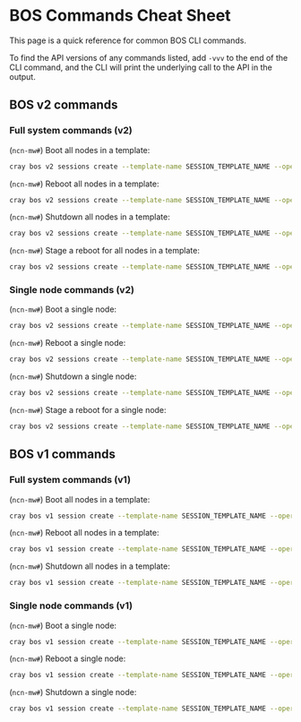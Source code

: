 # BOS Commands Cheat Sheet

This page is a quick reference for common BOS CLI commands.

To find the API versions of any commands listed, add `-vvv` to the end of the CLI command, and the CLI will print the underlying call to the API in the output.

## BOS v2 commands

### Full system commands (v2)

(`ncn-mw#`) Boot all nodes in a template:

```bash
cray bos v2 sessions create --template-name SESSION_TEMPLATE_NAME --operation Boot
```

(`ncn-mw#`) Reboot all nodes in a template:

```bash
cray bos v2 sessions create --template-name SESSION_TEMPLATE_NAME --operation Reboot
```

(`ncn-mw#`) Shutdown all nodes in a template:

```bash
cray bos v2 sessions create --template-name SESSION_TEMPLATE_NAME --operation Shutdown
```

(`ncn-mw#`) Stage a reboot for all nodes in a template:

```bash
cray bos v2 sessions create --template-name SESSION_TEMPLATE_NAME --operation Reboot --staged True
```

### Single node commands (v2)

(`ncn-mw#`) Boot a single node:

```bash
cray bos v2 sessions create --template-name SESSION_TEMPLATE_NAME --operation Boot --limit <node's xname>
```

(`ncn-mw#`) Reboot a single node:

```bash
cray bos v2 sessions create --template-name SESSION_TEMPLATE_NAME --operation Reboot --limit <node's xname>
```

(`ncn-mw#`) Shutdown a single node:

```bash
cray bos v2 sessions create --template-name SESSION_TEMPLATE_NAME --operation Shutdown --limit <node's xname>
```

(`ncn-mw#`) Stage a reboot for a single node:

```bash
cray bos v2 sessions create --template-name SESSION_TEMPLATE_NAME --operation Reboot --staged True --limit <node's xname>
```

## BOS v1 commands

### Full system commands (v1)

(`ncn-mw#`) Boot all nodes in a template:

```bash
cray bos v1 session create --template-name SESSION_TEMPLATE_NAME --operation Boot
```

(`ncn-mw#`) Reboot all nodes in a template:

```bash
cray bos v1 session create --template-name SESSION_TEMPLATE_NAME --operation Reboot
```

(`ncn-mw#`) Shutdown all nodes in a template:

```bash
cray bos v1 session create --template-name SESSION_TEMPLATE_NAME --operation Shutdown
```

### Single node commands (v1)

(`ncn-mw#`) Boot a single node:

```bash
cray bos v1 session create --template-name SESSION_TEMPLATE_NAME --operation Boot --limit <node's xname>
```

(`ncn-mw#`) Reboot a single node:

```bash
cray bos v1 session create --template-name SESSION_TEMPLATE_NAME --operation Reboot --limit <node's xname>
```

(`ncn-mw#`) Shutdown a single node:

```bash
cray bos v1 session create --template-name SESSION_TEMPLATE_NAME --operation Shutdown --limit <node's xname>
```
